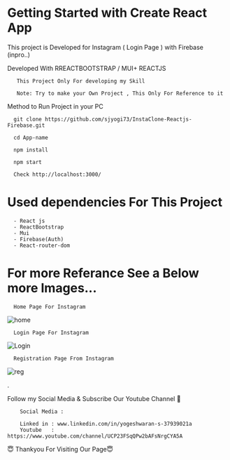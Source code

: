 # Getting Started with Create React App

This project is Developed for Instagram ( Login Page ) with Firebase (inpro..)

Developed With RREACTBOOTSTRAP  / MUI+ REACTJS 
        
       
       This Project Only For developing my Skill
       
       Note: Try to make your Own Project , This Only For Reference to it


   
Method to Run Project in your PC
       
       
      git clone https://github.com/sjyogi73/InstaClone-Reactjs-Firebase.git
      
      cd App-name
      
      npm install
      
      npm start
      
      Check http://localhost:3000/
      
      
 # Used dependencies For This Project
      
      - React js
      - ReactBootstrap
      - Mui
      - Firebase(Auth)
      - React-router-dom
   
      

 # For more Referance See a Below more Images...


      Home Page For Instagram

![home](https://user-images.githubusercontent.com/82278181/180593107-961d6c24-12b9-4f0a-bcf0-89a23c1dba56.png)




      Login Page For Instagram

![Login](https://user-images.githubusercontent.com/82278181/180593123-765567e9-8853-40b2-b682-6a2941c7c122.png)


      Registration Page From Instagram
      
![reg](https://user-images.githubusercontent.com/82278181/180593143-49897c0c-47ac-4f62-ae34-ebbcd58d8d46.png)


.



Follow my Social Media & Subscribe Our Youtube Channel 🙏


        Social Media :

        Linked in : www.linkedin.com/in/yogeshwaran-s-37939021a
        Youtube   : https://www.youtube.com/channel/UCP23FSqQPw2bAFsNrgCYA5A
        
                   
😇 Thankyou For Visiting Our Page😇



